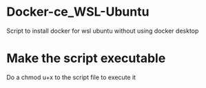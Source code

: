 # Docker-ce_WSL-Ubuntu

Script to install docker for wsl ubuntu without using docker desktop

# Make the script executable

Do a chmod u+x to the script file to execute it
